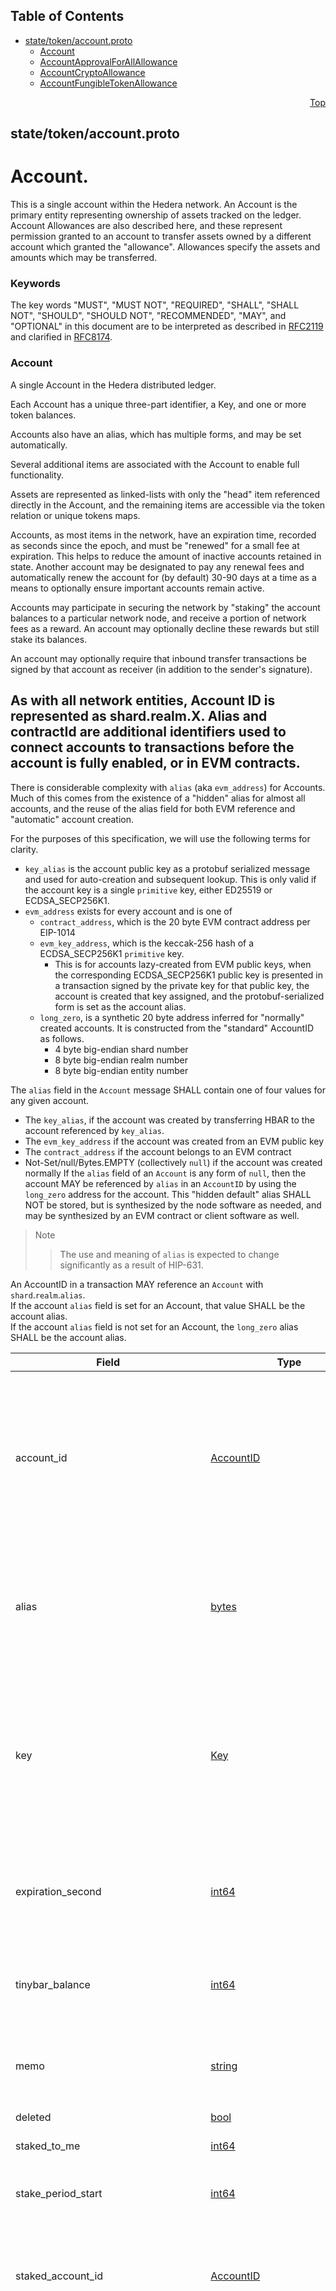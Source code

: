 ## Table of Contents

- [state/token/account.proto](#state_token_account-proto)
    - [Account](#proto-Account)
    - [AccountApprovalForAllAllowance](#proto-AccountApprovalForAllAllowance)
    - [AccountCryptoAllowance](#proto-AccountCryptoAllowance)
    - [AccountFungibleTokenAllowance](#proto-AccountFungibleTokenAllowance)
  



<a name="state_token_account-proto"></a>
<p align="right"><a href="#top">Top</a></p>

## state/token/account.proto
# Account.
This is a single account within the Hedera network. An Account is the
primary entity representing ownership of assets tracked on the ledger.
Account Allowances are also described here, and these represent permission
granted to an account to transfer assets owned by a different account which
granted the "allowance". Allowances specify the assets and amounts which may
be transferred.

### Keywords
The key words "MUST", "MUST NOT", "REQUIRED", "SHALL", "SHALL NOT",
"SHOULD", "SHOULD NOT", "RECOMMENDED", "MAY", and "OPTIONAL" in this
document are to be interpreted as described in [RFC2119](https://www.ietf.org/rfc/rfc2119)
and clarified in [RFC8174](https://www.ietf.org/rfc/rfc8174).


<a name="proto-Account"></a>

### Account
A single Account in the Hedera distributed ledger.

Each Account has a unique three-part identifier, a Key, and one or more token
balances.

Accounts also have an alias, which has multiple forms, and may be set
automatically.

Several additional items are associated with the Account to enable full
functionality.

Assets are represented as linked-lists with only the "head" item referenced
directly in the Account, and the remaining items are accessible via the
token relation or unique tokens maps.

Accounts, as most items in the network, have an expiration time, recorded as
seconds since the epoch, and must be "renewed" for a small fee at expiration.
This helps to reduce the amount of inactive accounts retained in state.
Another account may be designated to pay any renewal fees and automatically
renew the account for (by default) 30-90 days at a time as a means to
optionally ensure important accounts remain active.

Accounts may participate in securing the network by "staking" the account
balances to a particular network node, and receive a portion of network fees
as a reward. An account may optionally decline these rewards but still stake
its balances.

An account may optionally require that inbound transfer transactions be
signed by that account as receiver (in addition to the sender's signature).

As with all network entities, Account ID is represented as shard.realm.X.
Alias and contractId are additional identifiers used to connect accounts to
transactions before the account is fully enabled, or in EVM contracts.
---
There is considerable complexity with `alias` (aka `evm_address`) for
Accounts. Much of this comes from the existence of a "hidden" alias for
almost all accounts, and the reuse of the alias field for both EVM reference
and "automatic" account creation.

For the purposes of this specification, we will use the following terms for
clarity.
  - `key_alias` is the account public key as a protobuf serialized message
    and used for auto-creation and subsequent lookup. This is only valid if
    the account key is a
    single `primitive` key, either ED25519 or ECDSA_SECP256K1.
  - `evm_address` exists for every account and is one of
     - `contract_address`, which is the 20 byte EVM contract address per
       EIP-1014
     - `evm_key_address`, which is the keccak-256 hash of a ECDSA_SECP256K1
       `primitive` key.
        - This is for accounts lazy-created from EVM public keys, when the
          corresponding ECDSA_SECP256K1 public key is presented in a
          transaction signed by the private key for that public key, the
          account is created that key assigned, and the protobuf-serialized
          form is set as the account alias.
     - `long_zero`, is a synthetic 20 byte address inferred for "normally"
       created accounts. It is constructed from the "standard" AccountID as
       follows.
        - 4 byte big-endian shard number
        - 8 byte big-endian realm number
        - 8 byte big-endian entity number

The `alias` field in the `Account` message SHALL contain one of four values
for any given account.
  - The `key_alias`, if the account was created by transferring HBAR to the
    account referenced by `key_alias`.
  - The `evm_key_address` if the account was created from an EVM public key
  - The `contract_address` if the account belongs to an EVM contract
  - Not-Set/null/Bytes.EMPTY (collectively `null`) if the account was
    created normally
If the `alias` field of an `Account` is any form of `null`, then the account
MAY be referenced by `alias` in an `AccountID` by using the `long_zero`
address for the account. This "hidden default" alias SHALL NOT be stored,
but is synthesized by the node software as needed, and may be synthesized by
an EVM contract or client software as well.

> Note<br/>
>> The use and meaning of `alias` is expected to change significantly as a
>> result of HIP-631.

An AccountID in a transaction MAY reference an `Account` with
`shard`.`realm`.`alias`.<br/>
If the account `alias` field is set for an Account, that value SHALL be the
account alias.<br/>
If the account `alias` field is not set for an Account, the `long_zero`
alias SHALL be the account alias.


| Field | Type | Label | Description |
| ----- | ---- | ----- | ----------- |
| account_id | [AccountID](#proto-AccountID) |  | The unique ID of this account. <p> An account ID, when assigned to this field, SHALL be of the form `shard.realm.number`.<br/> Transactions MAY reference the account by alias, but the account itself MUST always have a purely numeric identifier. This numeric ID is the value used to reference the account in query responses, transaction receipts, transaction records, and the block stream. |
| alias | [bytes](#bytes) |  | An account EVM alias. <p> This is a value used in some contexts to reference an account when the numeric account identifier is not available.<br/> This field, when set to a non-default value, is immutable and SHALL NOT be changed. |
| key | [Key](#proto-Key) |  | The key to be used to sign transactions from this account, if any. <p> This key SHALL NOT be set for hollow accounts until the account is finalized.<br/> This key SHALL be set on all other accounts, except for certain immutable accounts (0.0.800 and 0.0.801) necessary for network function and otherwise secured by the governing council. |
| expiration_second | [int64](#int64) |  | The current expiration time of this account, in seconds since the epoch. <p> For this purpose, `epoch` SHALL be the UNIX epoch with 0 at `1970-01-01T00:00:00.000Z`. |
| tinybar_balance | [int64](#int64) |  | The HBAR balance of this account, in tinybar (10<sup>-8</sup> HBAR). <p> This value is a signed integer for efficiency, but MUST always be a whole number. |
| memo | [string](#string) |  | A short description of this account. <p> This value, if set, MUST NOT exceed 100 bytes when encoded as UTF-8. |
| deleted | [bool](#bool) |  | A boolean indicating that this account is deleted. |
| staked_to_me | [int64](#int64) |  | The amount of HBAR staked to this account by others. |
| stake_period_start | [int64](#int64) |  | If this account stakes to another account, this value SHALL be set to the time when the current period for staking and reward calculations began. |
| staked_account_id | [AccountID](#proto-AccountID) |  | ID of the account to which this account is staking its balances. <p> If this account is not currently staking its balances, then this field, if set, SHALL be the sentinel value of `0.0.0`. |
| staked_node_id | [int64](#int64) |  | ID of the node this account is staked to. <p> If this account is not currently staking its balances, then this field, if set, SHALL be the sentinel value of `-1`. <p> <blockquote>Note: node IDs do fluctuate as node operators change. The Account owner MUST submit a new transaction to change this value if the current node ID changes or ceases to operate as a node. An account with an invalid `staked_node_id` SHALL NOT participate in staking until the `staked_node_id` is updated to a valid node ID. </blockquote> Wallet software SHOULD surface staking issues to users and provide a simple mechanism to update staking to a new node ID in the event the prior staked node ID ceases to be valid. |
| decline_reward | [bool](#bool) |  | A boolean indicating that this account has chosen to decline rewards for staking its balances. <p> This account MAY still stake its balances, but SHALL NOT receive reward payments for doing so. |
| receiver_sig_required | [bool](#bool) |  | A boolean indicating that the account requires a receiver signature for inbound token transfer transactions. <p> If this value is `true` then a transaction to transfer tokens to this account SHALL NOT succeed unless this account has signed the transfer transaction. |
| head_token_id | [TokenID](#proto-TokenID) |  | The token ID of the head of the linked list for this account from the token relations map. <p> The token relations are connected by including the "next" and "previous" TokenID in each TokenRelation message. The "head" item in that list is found by looking up the TokenRelation with this Account's account_id and this head_token_id. Each subsequent item in the list is found via similar lookup with both an AccountID and a TokenID. |
| head_nft_id | [NftID](#proto-NftID) |  | The NftID of the head of the linked list for this account from the unique tokens map. <p> The unique token relations are connected by including the "next" and "previous" NftID in each Nft message. The "head" item in that list is found by looking up the Nft with ID matching this head_nft_id. Each subsequent item in the list is found via similar lookup with the next or previous NftID. |
| head_nft_serial_number | [int64](#int64) |  | The serial number in the NftID of the head of the linked list for this account from unique tokens map. <p> This MUST match the `serial_number` field of `head_nft_id`. |
| number_owned_nfts | [int64](#int64) |  | The number of non-fungible tokens (NTFs) owned by the account. |
| max_auto_associations | [int32](#int32) |  | The maximum number of tokens that can be auto-associated with the account. <p> If this is less than or equal to `used_auto_associations` (or 0), then this account MUST manually associate with a token before transacting in that token.<br/> Following HIP-904 This value may also be `-1` to indicate no limit.<br/> This value MUST NOT be less than `-1`. |
| used_auto_associations | [int32](#int32) |  | The number of used auto-association slots. <p> If this is greater than, or equal to, the current value of `max_auto_associations`, then this account MUST manually associate with a new token before transacting in that token. |
| number_associations | [int32](#int32) |  | The number of tokens associated with this account. <p> This value determines a portion of the renewal fee for this account. |
| smart_contract | [bool](#bool) |  | A boolean indicating that this account is owned by a smart contract. |
| number_positive_balances | [int32](#int32) |  | The number of tokens with a positive balance associated with this account. <p> If the account has a positive balance in any token, it SHALL NOT be deleted. |
| ethereum_nonce | [int64](#int64) |  | The nonce of this account for Ethereum interoperability. |
| stake_at_start_of_last_rewarded_period | [int64](#int64) |  | The amount of HBAR staked by this account at the start of the last reward period. |
| auto_renew_account_id | [AccountID](#proto-AccountID) |  | The id of another account, in the same shard and realm as this account, that has signed a transaction allowing the network to use its balance, if needed, to automatically extend this account's expiration time during automatic renewal processing. <p> If this is set, and this account lack sufficient HBAR balance to pay renewal fees when due, then the network SHALL deduct the necessary fees from the designated auto renew account, if that account has sufficient balance. |
| auto_renew_seconds | [int64](#int64) |  | The number of seconds the network SHALL use to extend the account's expiration, if funds are available during automatic renewal processing. <p> This SHALL NOT apply if the account is already deleted upon expiration.<br/> If this is not provided in an allowed range on account creation, the transaction SHALL fail with INVALID_AUTO_RENEWAL_PERIOD. The default values for the minimum period and maximum period are currently 30 days and 90 days, respectively. |
| contract_kv_pairs_number | [int32](#int32) |  | If this account is a smart-contract, this is the number of key-value pairs stored on the contract. <p> If this account is not a smart contract, this field SHALL NOT be used.<br/> This value determines a portion of the storage rental fees for the contract. |
| crypto_allowances | [AccountCryptoAllowance](#proto-AccountCryptoAllowance) | repeated | A list of crypto (HBAR) allowances approved by this account. <p> If this is not empty, each allowance SHALL permit a specified "spender" account to spend this account's HBAR balance, up to a designated limit.<br/> This field SHALL permit spending only HBAR balance, not other tokens the account may hold. Allowances for other tokens SHALL be listed in the `token_allowances` field or the `approve_for_all_nft_allowances` field. |
| approve_for_all_nft_allowances | [AccountApprovalForAllAllowance](#proto-AccountApprovalForAllAllowance) | repeated | A list of non-fungible token (NFT) allowances approved by this account. <p> If this is not empty, each allowance permits a specified "spender" account to transfer _all_ of this account's non-fungible tokens from a particular collection.<br/> Allowances for a specific serial number MUST be directly associated with that specific non-fungible token, rather than the holding account. |
| token_allowances | [AccountFungibleTokenAllowance](#proto-AccountFungibleTokenAllowance) | repeated | A list of fungible token allowances approved by this account. <p> If this is not empty, each allowance permits a specified "spender" to spend this account's fungible tokens, of the designated type, up to a designated limit. |
| number_treasury_titles | [uint32](#uint32) |  | The number of tokens for which this account is the treasury account. <p> Each native token is initially created with all tokens held by its treasury, and the owner of that account (which may be a smart contract) determines how those tokens are distributed. |
| expired_and_pending_removal | [bool](#bool) |  | A flag indicating that the account is expired and pending removal. <p> When the network checks for entity expiration, it SHALL set this flag if the account expiration time has past and the account has no HBAR sufficient to pay current renewal fees.<br/> If the account has an auto-renew account set with an HBAR balance that could pay for an auto-renewal, then this flag SHALL NOT be set. This ensures the account is not encumbered during the time between expiration and when the auto-renewal processing renews the account. |
| first_contract_storage_key | [bytes](#bytes) |  | The first key in the doubly-linked list of this contract's storage mappings. <p> This value SHALL be empty if the account is not a contract or the contract has no storage mappings. |






<a name="proto-AccountApprovalForAllAllowance"></a>

### AccountApprovalForAllAllowance
Permission granted by one account (the "funding" account) to another account
(the "spender" account) that allows the spender to transfer all serial
numbers of a specific non-fungible token (NFT) collection owned by the
funding account.<br/>
This is a broad permission, as it does not matter how many NFTs of the
specified collection the funding account owns, the spender MAY dispose of
any or all of them with this allowance.<br/>
Each token type (typically a collection of NFTs) SHALL require a separate
allowance.<br/>
Allowances for a specific serial number MUST be directly associated with
that specific non-fungible token, rather than the holding account.

An allowance SHALL NOT transfer any tokens directly, it only permits
transactions signed only by the spender account to transfer any non-fungible
tokens of the specified type owned by the funding account.


| Field | Type | Label | Description |
| ----- | ---- | ----- | ----------- |
| token_id | [TokenID](#proto-TokenID) |  | The identifier for the token associated with this allowance. <p> This token MUST be a non-fungible/unique token. |
| spender_id | [AccountID](#proto-AccountID) |  | The identifier for the spending account associated with this allowance. <p> This account SHALL be permitted to sign transactions to spend tokens of the associated token type from the funding/allowing account. |






<a name="proto-AccountCryptoAllowance"></a>

### AccountCryptoAllowance
Permission granted by one account (the "funding" account) to another account
(the "spender" account) that allows the spender to spend a specified amount
of HBAR owned by the funding account.

An allowance SHALL NOT transfer any HBAR directly, it only permits
transactions signed only by the spender account to transfer HBAR, up to the
amount specified, from the funding account.

Once the specified amount is spent, the allowance SHALL be consumed and a
new allowance SHALL be required before that spending account may spend
additional HBAR from the funding account.


| Field | Type | Label | Description |
| ----- | ---- | ----- | ----------- |
| spender_id | [AccountID](#proto-AccountID) |  | The identifier for the spending account associated with this allowance. <p> This account SHALL be permitted to sign transactions to spend HBAR from the funding/allowing account.<br/> This permission SHALL be limited to no more than the specified `amount`. |
| amount | [int64](#int64) |  | The maximum amount that the spender account may transfer within the scope of this allowance. <p> This allowance SHALL be consumed if any combination of transfers authorized via this allowance meet this value in total.<br/> This value MUST be specified in tinybar (i.e. 10<sup>-8</sup> HBAR). |






<a name="proto-AccountFungibleTokenAllowance"></a>

### AccountFungibleTokenAllowance
Permission granted by one account (the "funding" account) to another account
(the "spender" account) that allows the spender to spend a specified amount
of a specific non-HBAR fungible token from the balance owned by the funding
account.

An allowance SHALL NOT transfer any tokens directly, it only permits
transactions signed only by the spender account to transfer tokens of the
specified type, up to the amount specified, from the funding account.

Once the specified amount is spent, the allowance SHALL be consumed and a
new allowance SHALL be required before that spending account may spend
additional tokens from the funding account.


| Field | Type | Label | Description |
| ----- | ---- | ----- | ----------- |
| token_id | [TokenID](#proto-TokenID) |  | The identifier for the token associated with this allowance. <p> This token MUST be a fungible/common token. |
| spender_id | [AccountID](#proto-AccountID) |  | The identifier for the spending account associated with this allowance. <p> This account SHALL be permitted to sign transactions to spend tokens of the associated token type from the funding/allowing account.<br/> This permission SHALL be limited to no more than the specified `amount`. |
| amount | [int64](#int64) |  | The maximum amount that the spender account may transfer within the scope of this allowance. <p> This allowance SHALL be consumed if any combination of transfers authorized via this allowance meet this value in total.<br/> This value MUST be specified in the smallest units of the relevant token (i.e. 10<sup>-decimals</sup> whole tokens). |





 <!-- end messages -->

 <!-- end enums -->

 <!-- end HasExtensions -->

 <!-- end services -->



